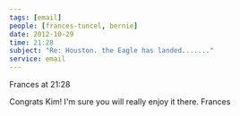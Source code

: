 ```yaml
---
tags: [email]
people: [frances-tuncel, bernie]
date: 2012-10-29
time: 21:28
subject: "Re: Houston. the Eagle has landed......."
service: email
---
```


Frances at 21:28

Congrats Kim! I'm sure you will really enjoy it there.
Frances

